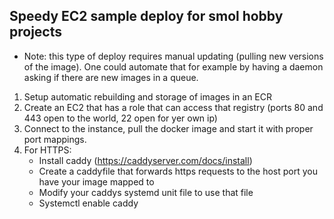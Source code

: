 ## Speedy EC2 sample deploy for smol hobby projects

- Note: this type of deploy requires manual updating (pulling new versions of the image). One could automate that for example by having a daemon asking if there are new images in a queue.

1. Setup automatic rebuilding and storage of images in an ECR
2. Create an EC2 that has a role that can access that registry (ports 80 and 443 open to the world, 22 open for yer own ip)
3. Connect to the instance, pull the docker image and start it with proper port mappings.
4. For HTTPS:
   - Install caddy (https://caddyserver.com/docs/install)
   - Create a caddyfile that forwards https requests to the host port you have your image mapped to
   - Modify your caddys systemd unit file to use that file
   - Systemctl enable caddy
